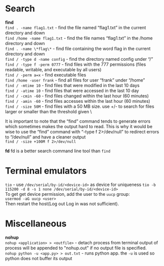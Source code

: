 # Search
**find** \
`find . -name flag1.txt` - find the file named “flag1.txt” in the current directory and down \
`find /home -name flag1.txt` - find the file names “flag1.txt” in the /home directory and down \
`find . -name \*flag\*` - find file containing the word flag in the current directory and down \
`find / -type d -name config` - find the directory named config under “/” \
`find / -type f -perm 0777` - find files with the 777 permissions (files readable, writable, and executable by all users) \
`find / -perm a=x` - find executable files \
`find /home -user frank` - find all files for user “frank” under “/home” \
`find / -mtime 10` - find files that were modified in the last 10 days \
`find / -atime 10` - find files that were accessed in the last 10 day \
`find / -cmin -60` - find files changed within the last hour (60 minutes) \
`find / -amin -60` - find files accesses within the last hour (60 minutes) \
`find / -size 50M` - find files with a 50 MB size. use +/- to search for files larger or smaller than the threshold given \

It is important to note that the “find” command tends to generate errors which sometimes makes the output hard to read. This is why it would be wise to use the “find” command with “-type f 2>/dev/null” to redirect errors to “/dev/null” and have a cleaner output \
`find / -size +100M f 2>/dev/null`

**fd** fd is a better search command line tool than `find`

# Terminal emulators
`tio` - use `/dev/serial/by-id/<device-id>` as device for uniqueness `tio -b 115200 -d 8 -s 1 none /dev/serial/by-id/<device-id>`\
To get get device permission, add the user to the `uucp` group:\
`usermod -aG uucp <user>`\
Then restart the host(Log out Log in was not sufficient).

# Miscellaneous
**nohup**\
`nohup <application> > <outfile>` - detach process from terminal output of process will be appended to "nohup.out" if no output file is specified. \
`nohup python -u <app.py> > out.txt` - runs python app. the `-u` is used so python does not buffer its output

